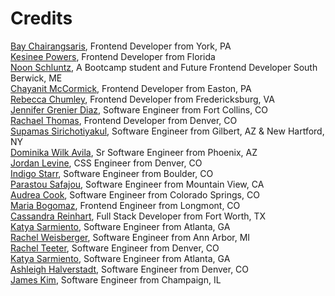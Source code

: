 # Credits

[Bay Chairangsaris](https://github.com/BayLadyCoder), Frontend Developer from York, PA  
[Kesinee Powers](https://github.com/KesineeP), Frontend Developer from Florida  
[Noon Schluntz](https://github.com/Nuanjan), A Bootcamp student and Future Frontend Developer South Berwick, ME  
[Chayanit McCormick](https://github.com/chay-chay), Frontend Developer from Easton, PA  
[Rebecca Chumley](https://github.com/rebeccachumley), Frontend Developer from Fredericksburg, VA  
[Jennifer Grenier Diaz](https://github.com/jenndiaz), Software Engineer from Fort Collins, CO  
[Rachael Thomas](https://github.com/rachael-t), Frontend Developer from Denver, CO  
[Supamas Sirichotiyakul](https://github.com/supamasS), Software Engineer from Gilbert, AZ & New Hartford, NY <br>
[Dominika Wilk Avila](https://github.com/domsbytes), Sr Software Engineer from Phoenix, AZ  
[Jordan Levine](https://github.com/mjordancodes), CSS Engineer from Denver, CO  
[Indigo Starr](https://github.com/indigostarr), Software Engineer from Boulder, CO   
[Parastou Safajou](https://github.com/Parastou63), Software Engineer from Mountain View, CA  
[Audrea Cook](https://github.com/audthecodewitch), Software Engineer from Colorado Springs, CO     
[Maria Bogomaz](https://github.com/mariajcb), Frontend Engineer from Longmont, CO   
[Cassandra Reinhart](https://github.com/cassreinhart), Full Stack Developer from Fort Worth, TX   
[Katya Sarmiento](https://github.com/Kitkatnik), Software Engineer from Atlanta, GA   
[Rachel Weisberger](https://github.com/rweisberger), Software Engineer from Ann Arbor, MI   
[Rachel Teeter](https://github.com/rteeter), Software Engineer from Denver, CO   
[Katya Sarmiento](https://github.com/Kitkatnik), Software Engineer from Atlanta, GA     
[Ashleigh Halverstadt](https://github.com/heretoshleigh), Software Engineer from Denver, CO   
[James Kim](https://github.com/soursprite), Software Engineer from Champaign, IL   
